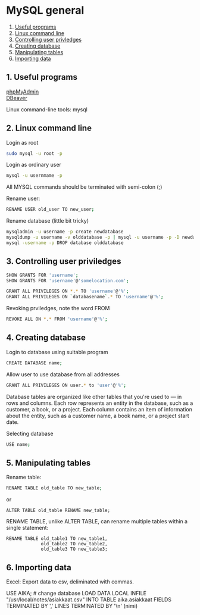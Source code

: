 # MySQL general

1. [Useful programs](#1-useful-programs) 
2. [Linux command line ](#2-linux-command-line) 
3. [Controlling user privledges](#3-controlling-user-priviledges) 
4. [Creating database](#4-creating-database) 
5. [Manipulating tables](#5-manipulating-tables) 
6. [Importing data](#6-importing-data) 

## 1. Useful programs

<a href="https://www.phpmyadmin.net/">  phpMyAdmin </a>  
<a href="https://dbeaver.io/">  DBeaver </a>

Linux command-line tools:
mysql


## 2. Linux command line 

Login as root
```sh
sudo mysql -u root -p
```

Login as ordinary user
```sh
mysql -u usernmame -p
```


All MYSQL commands should be terminated with semi-colon (;)

Rename user:
```sh
RENAME USER old_user TO new_user;
```

Rename database (little bit tricky)
```sh
mysqladmin -u username -p create newdatabase
mysqldump -u username -v olddatabase -p | mysql -u username -p -D newdatabase
mysql -username -p DROP database olddatabase
```

## 3. Controlling user priviledges

```sh
SHOW GRANTS FOR 'username';
SHOW GRANTS FOR 'username'@'somelocation.com';
```

```sh
GRANT ALL PRIVILEGES ON *.* TO 'username'@'%';
GRANT ALL PRIVILEGES ON `databasename`.* TO 'username'@'%';
```

Revoking prviledges, note the word FROM
```sh
REVOKE ALL ON *.* FROM 'username'@'%';
```


## 4. Creating database 

Login to database using suitable program

```sh
CREATE DATABASE name;
```

Allow user to use database from all addresses
```sh
GRANT ALL PRIVILEGES ON user.* to 'user'@'%';
```


Database tables are organized like other tables that you're used to — in rows and columns. Each row represents an entity in the database, such as a customer, a book, or a project. Each column contains an item of information about the entity, such as a customer name, a book name, or a project start date.

Selecting database
```sh
USE name;

```
## 5. Manipulating tables

Rename table:
```sh
RENAME TABLE old_table TO new_table;
```
or
```
ALTER TABLE old_table RENAME new_table;
```

RENAME TABLE, unlike ALTER TABLE, can rename multiple tables within a single statement: 
```
RENAME TABLE old_table1 TO new_table1,
             old_table2 TO new_table2,
             old_table3 TO new_table3;
```          


## 6. Importing data

Excel:
Export data to csv, deliminated with commas.


USE AIKA; # change database
LOAD DATA LOCAL INFILE "/usr/local/notes/asiakkaat.csv" INTO TABLE aika.asiakkaat
FIELDS TERMINATED BY ','
LINES TERMINATED BY '\n'
(nimi)


